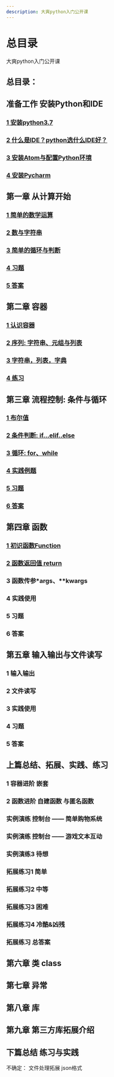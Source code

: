 ```yaml
---
description: 大爽python入门公开课
---
```


# 总目录

大爽python入门公开课

## 总目录：

## 准备工作 安装Python和IDE

### [1 安装python3.7](contents/0/1.md)

### [2 什么是IDE？python选什么IDE好？](contents/0/2.md)

### [3 安装Atom与配置Python环境](contents/0/3.md)

### [4 安装Pycharm](contents/0/4.md)

## 第一章 从计算开始

### [1 简单的数学运算](contents/1/1.md)

### [2 数与字符串](contents/1/2.md)

### [3 简单的循环与判断](contents/1/3.md)

### [4 习题](contents/1/4.md)

### [5 答案](contents/1/5.md)

## 第二章 容器

### [1 认识容器](contents/2/1.md)

### [2 序列: 字符串、元组与列表](contents/2/2.md)

### [3 字符串，列表，字典](contents/2/3.md)

### [4 练习](contents/2/4.md)

## 第三章 流程控制: 条件与循环

### [1 布尔值](contents/3/1.md)

### [2 条件判断: if...elif..else](contents/3/2.md)

### [3 循环: for、while](contents/3/3.md)

### [4 实践例题](contents/3/4.md)

### [5 习题](contents/3/5.md)

### [6 答案](contents/3/6.md)

## 第四章 函数
### [1 初识函数Function](./contents/4/1.md)
### [2 函数返回值 return](./contents/4/2.md)
### 3 函数传参*args、**kwargs
### 4 实践使用
### 5 习题
### 6 答案

## 第五章 输入输出与文件读写
### 1 输入输出
### 2 文件读写
### 3 实践使用
### 4 习题
### 5 答案

## 上篇总结、拓展、实践、练习
### 1 容器进阶 嵌套
### 2 函数进阶 自建函数 与匿名函数


### 实例演练 控制台 —— 简单购物系统
### 实例演练 控制台 —— 游戏文本互动
### 实例演练3 待想

### 拓展练习1 简单
### 拓展练习2 中等
### 拓展练习3 困难
### 拓展练习4 冷酷&凶残
### 拓展练习 总答案

## 第六章 类 class
## 第七章 异常
## 第八章 库
## 第九章 第三方库拓展介绍

## 下篇总结 练习与实践


不确定：
文件处理拓展 json格式

